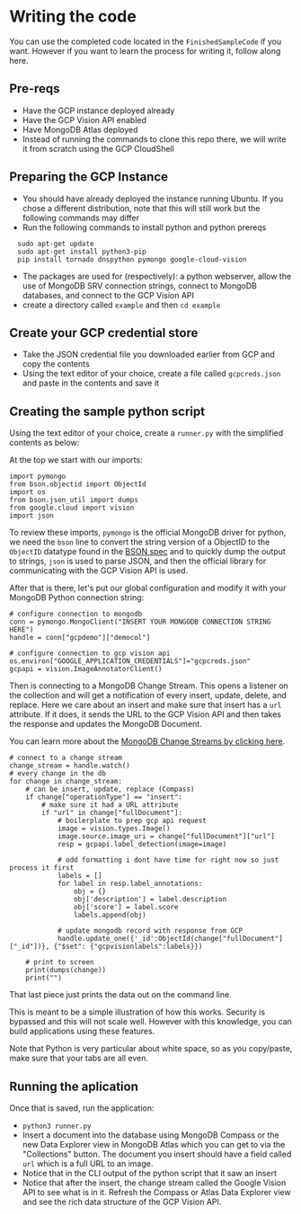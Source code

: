 # Writing the code
You can use the completed code located in the `FinishedSampleCode` if you want. However if you want to learn the process for writing it, follow along here.

## Pre-reqs
* Have the GCP instance deployed already
* Have the GCP Vision API enabled
* Have MongoDB Atlas deployed
* Instead of running the commands to clone this repo there, we will write it from scratch using the GCP CloudShell

## Preparing the GCP Instance
* You should have already deployed the instance running Ubuntu. If you chose a different distribution, note that this will still work but the following commands may differ
* Run the following commands to install python and python prereqs

```
  sudo apt-get update
  sudo apt-get install python3-pip
  pip install tornado dnspython pymongo google-cloud-vision
```

* The packages are used for (respectively): a python webserver, allow the use of MongoDB SRV connection strings, connect to MongoDB databases, and connect to the GCP Vision API
* create a directory called `example` and then `cd example`

## Create your GCP credential store
* Take the JSON credential file you downloaded earlier from GCP and copy the contents
* Using the text editor of your choice, create a file called `gcpcreds.json` and paste in the contents and save it

## Creating the sample python script
Using the text editor of your choice, create a `runner.py` with the simplified contents as below:

At the top we start with our imports:

```
import pymongo
from bson.objectid import ObjectId
import os
from bson.json_util import dumps
from google.cloud import vision
import json
```

To review these imports, `pymongo` is the official MongoDB driver for python, we need the `bson` line to convert the string version of a ObjectID to the `ObjectID` datatype found in the [BSON spec](http://bsonspec.org/) and to quickly dump the output to strings, `json` is used to parse JSON, and then the official library for communicating with the GCP Vision API is used.

After that is there, let's put our global configuration and modify it with your MongoDB Python connection string:

```
# configure connection to mongodb
conn = pymongo.MongoClient("INSERT YOUR MONGODB CONNECTION STRING HERE")
handle = conn["gcpdemo"]["democol"]

# configure connection to gcp vision api
os.environ["GOOGLE_APPLICATION_CREDENTIALS"]="gcpcreds.json"
gcpapi = vision.ImageAnnotatorClient()
```

Then is connecting to a MongoDB Change Stream. This opens a listener on the collection and will get a notification of every insert, update, delete, and replace. Here we care about an insert and make sure that insert has a `url` attribute. If it does, it sends the URL to the GCP Vision API and then takes the response and updates the MongoDB Document.

You can learn more about the [MongoDB Change Streams by clicking here](https://docs.mongodb.com/manual/changeStreams/).

```
# connect to a change stream
change_stream = handle.watch()
# every change in the db
for change in change_stream:
    # can be insert, update, replace (Compass)
    if change["operationType"] == "insert":
        # make sure it had a URL attribute
        if "url" in change["fullDocument"]:
            # boilerplate to prep gcp api request
            image = vision.types.Image()
            image.source.image_uri = change["fullDocument"]["url"]
            resp = gcpapi.label_detection(image=image)

            # odd formatting i dont have time for right now so just process it first
            labels = []
            for label in resp.label_annotations:
                obj = {}
                obj['description'] = label.description
                obj['score'] = label.score
                labels.append(obj)

            # update mongodb record with response from GCP
            handle.update_one({'_id':ObjectId(change["fullDocument"]["_id"])}, {"$set": {"gcpvisionlabels":labels}})

    # print to screen
    print(dumps(change))
    print("")
```

That last piece just prints the data out on the command line.

This is meant to be a simple illustration of how this works. Security is bypassed and this will not scale well. However with this knowledge, you can build applications using these features.

Note that Python is very particular about white space, so as you copy/paste, make sure that your tabs are all even.

## Running the aplication
Once that is saved, run the application:
* `python3 runner.py`
* Insert a document into the database using MongoDB Compass or the new Data Explorer view in MongoDB Atlas which you can get to via the "Collections" button. The document you insert should have a field called `url` which is a full URL to an image.
* Notice that in the CLI output of the python script that it saw an insert
* Notice that after the insert, the change stream called the Google Vision API to see what is in it. Refresh the Compass or Atlas Data Explorer view and see the rich data structure of the GCP Vision API.

